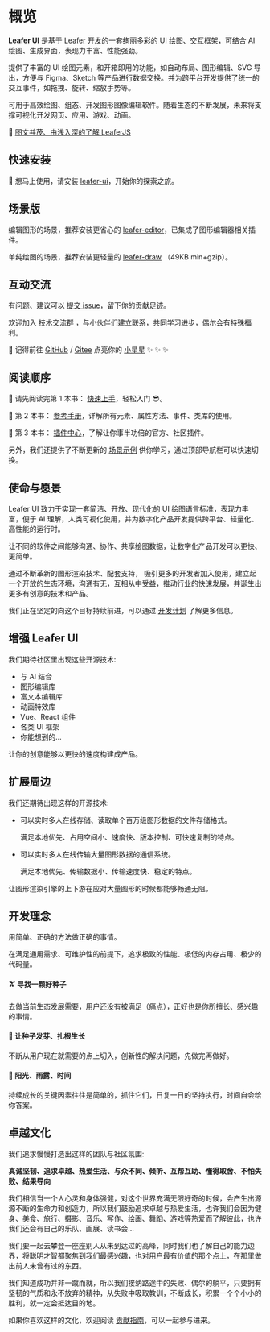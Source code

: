 # 概览

**Leafer UI** 是基于 [Leafer](https://github.com/leaferjs/leafer) 开发的一套绚丽多彩的 UI 绘图、交互框架，可结合 AI 绘图、生成界面，表现力丰富、性能强劲。

提供了丰富的 UI 绘图元素，和开箱即用的功能，如自动布局、图形编辑、SVG 导出，方便与 Figma、Sketch 等产品进行数据交换。并为跨平台开发提供了统一的交互事件，如拖拽、旋转、缩放手势等。

可用于高效绘图、组态、开发图形图像编辑软件。随着生态的不断发展，未来将支撑可视化开发网页、应用、游戏、动画。

📗 [图文并茂、由浅入深的了解 LeaferJS](/blog/2024-07-09.md)

## 快速安装

🚀 想马上使用，请安装 [ leafer-ui](/guide/install/ui/start.md)，开始你的探索之旅。

## 场景版

编辑图形的场景，推荐安装更省心的 [leafer-editor](/guide/install/editor/start.md)，已集成了图形编辑器相关插件。

单纯绘图的场景，推荐安装更轻量的 [leafer-draw](/guide/install/draw/start.md) （49KB min+gzip）。

## 互动交流

有问题、建议可以 [提交 issue](https://github.com/leaferjs/ui/issues)，留下你的贡献足迹。

欢迎加入 [技术交流群](https://leaferjs.com/#contact) ，与小伙伴们建立联系，共同学习进步，偶尔会有特殊福利。

🌟 记得前往 [GitHub](https://github.com/leaferjs/ui) / [Gitee](https://gitee.com/leaferjs/ui) 点亮你的 [小星星](https://github.com/leaferjs/ui) ✨ ✨ ✨

## 阅读顺序

🚀 请先阅读完第 1 本书： [快速上手](/guide/basic/app.md)，轻松入门 😎。

🍉 第 2 本书： [参考手册](/reference/)，详解所有元素、属性方法、事件、类库的使用。

🍊 第 3 本书： [插件中心](/plugin/)，了解让你事半功倍的官方、社区插件。

另外，我们还提供了不断更新的 [场景示例](/example/) 供你学习，通过顶部导航栏可以快速切换。

## 使命与愿景

Leafer UI 致力于实现一套简洁、开放、现代化的 UI 绘图语言标准，表现力丰富，便于 AI 理解，人类可视化使用，并为数字化产品开发提供跨平台、轻量化、高性能的运行时。

让不同的软件之间能够沟通、协作、共享绘图数据，让数字化产品开发可以更快、更简单。

通过不断革新的图形渲染技术、配套支持， 吸引更多的开发者加入使用，建立起一个开放的生态环境，沟通有无，互相从中受益，推动行业的快速发展，并诞生出更多有创意的技术和产品。

我们正在坚定的向这个目标持续前进，可以通过 [开发计划](../plan/) 了解更多信息。

<!-- ## 最佳应用场景

使用 Leafer UI 可以快速开发在线图形、图像、文字类数字化产品，不限于 Figma、Miro、Canva、Notion、Webflow。

出色的创建速度和性能，可以为 AI 绘图、 生成界面提供强有力的支撑。 -->

## 增强 Leafer UI

我们期待社区里出现这些开源技术:

- 与 AI 结合
- 图形编辑库
- 富文本编辑库
- 动画特效库
- Vue、React 组件
- 各类 UI 框架
- 你能想到的...

让你的创意能够以更快的速度构建成产品。

## 扩展周边

我们还期待出现这样的开源技术:

- 可以实时多人在线存储、读取单个百万级图形数据的文件存储格式。

  满足本地优先、占用空间小、速度快、版本控制、可快速复制的特点。

- 可以实时多人在线传输大量图形数据的通信系统。

  满足本地优先、传输数据小、传输速度快、稳定的特点。

让图形渲染引擎的上下游在应对大量图形的时候都能够畅通无阻。

## 开发理念

用简单、正确的方法做正确的事情。

在满足通用需求、可维护性的前提下，追求极致的性能、极低的内存占用、极少的代码量。

#### 🫒 寻找一颗好种子

去做当前生态发展需要，用户还没有被满足（痛点），正好也是你所擅长、感兴趣的事情。

#### 🌱 让种子发芽、扎根生长

不断从用户现在就需要的点上切入，创新性的解决问题，先做完再做好。

#### 🌴 阳光、雨露、时间

持续成长的关键因素往往是简单的，抓住它们，日复一日的坚持执行，时间自会给你答案。

## 卓越文化

我们追求慢慢打造出这样的团队与社区氛围:

**真诚坚韧、追求卓越、热爱生活、与众不同、倾听、互帮互助、懂得取舍、不怕失败、结果导向**

我们相信当一个人心灵和身体强健，对这个世界充满无限好奇的时候，会产生出源源不断的生命力和创造力，所以我们鼓励追求卓越与热爱生活，也许我们会因为健身、美食、旅行、摄影、音乐、写作、绘画、舞蹈、游戏等热爱而了解彼此，也许我们还会有自己的乐队、画展、读书会...

我们要一起去攀登一座座别人从未到达过的高峰，同时我们也了解自己的能力边界，将聪明才智都聚焦到我们最感兴趣，也对用户最有价值的那个点上，在那里做出前人未曾有过的东西。

我们知道成功并非一蹴而就，所以我们接纳路途中的失败、偶尔的躺平，只要拥有坚韧的气质和永不放弃的精神，从失败中吸取教训，不断成长，积累一个个小小的胜利，就一定会抵达目的地。

如果你喜欢这样的文化，欢迎阅读 [贡献指南](/contribute/guide.md)，可以一起参与进来。
